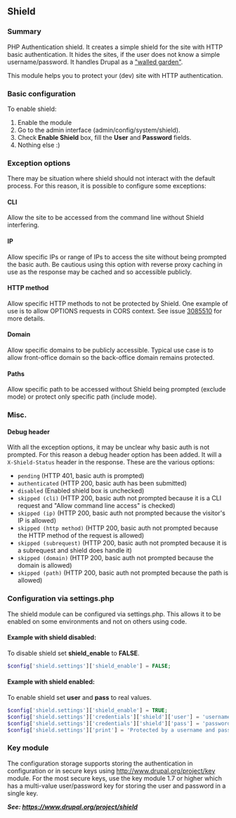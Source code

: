 Shield
------

### Summary

PHP Authentication shield. It creates a simple shield for the site with HTTP
basic authentication. It hides the sites, if the user does not know a simple
username/password. It handles Drupal as a
["walled garden"](http://en.wikipedia.org/wiki/Walled_garden_%28technology%29).

This module helps you to protect your (dev) site with HTTP authentication.

### Basic configuration

To enable shield:

1. Enable the module
2. Go to the admin interface (admin/config/system/shield).
3. Check **Enable Shield** box, fill the **User** and **Password** fields.
4. Nothing else :)

### Exception options

There may be situation where shield should not interact with the default
process. For this reason, it is possible to configure some exceptions:

#### CLI
Allow the site to be accessed from the command line without Shield interfering.

#### IP
Allow specific IPs or range of IPs to access the site without being prompted
the basic auth. Be cautious using this option with reverse proxy caching in
use as the response may be cached and so accessible publicly.

#### HTTP method
Allow specific HTTP methods to not be protected by Shield. One example of use
is to allow OPTIONS requests in CORS context. See issue
[3085510](https://www.drupal.org/project/shield/issues/3085510) for more
details.

#### Domain
Allow specific domains to be publicly accessible. Typical use case is to allow
front-office domain so the back-office domain remains protected.

#### Paths
Allow specific path to be accessed without Shield being prompted (exclude mode)
or protect only specific path (include mode).

### Misc.

#### Debug header
With all the exception options, it may be unclear why basic auth is not
prompted. For this reason a debug header option has been added. It will
a `X-Shield-Status` header in the response. These are the various
options:
- `pending` (HTTP 401, basic auth is prompted)
- `authenticated` (HTTP 200, basic auth has been submitted)
- `disabled` (Enabled shield box is unchecked)
- `skipped (cli)` (HTTP 200, basic auth not prompted because it is a CLI
request
and "Allow command line access" is checked)
- `skipped (ip)` (HTTP 200, basic auth not prompted because the visitor's IP is
allowed)
- `skipped (http method)` (HTTP 200, basic auth not prompted because the HTTP
method of the request is allowed)
- `skipped (subrequest)` (HTTP 200, basic auth not prompted because it is
a subrequest and shield does handle it)
- `skipped (domain)` (HTTP 200, basic auth not prompted because the domain is
allowed)
- `skipped (path)` (HTTP 200, basic auth not prompted because the path is
allowed)

### Configuration via settings.php

The shield module can be configured via settings.php. This allows
it to be enabled on some environments and not on others using code.

#### Example with shield disabled:
To disable shield set **shield_enable** to **FALSE**.

```php
$config['shield.settings']['shield_enable'] = FALSE;
```
#### Example with shield enabled:
To enable shield set **user** and **pass** to real values.

```php
$config['shield.settings']['shield_enable'] = TRUE;
$config['shield.settings']['credentials']['shield']['user'] = 'username';
$config['shield.settings']['credentials']['shield']['pass'] = 'password';
$config['shield.settings']['print'] = 'Protected by a username and password.';
```

### Key module

The configuration storage supports storing the authentication in configuration
or in secure keys using http://www.drupal.org/project/key module. For the most
secure keys, use the key module 1.7 or higher which has a multi-value
user/password key for storing the user and password in a single key.

***See: <https://www.drupal.org/project/shield>***
